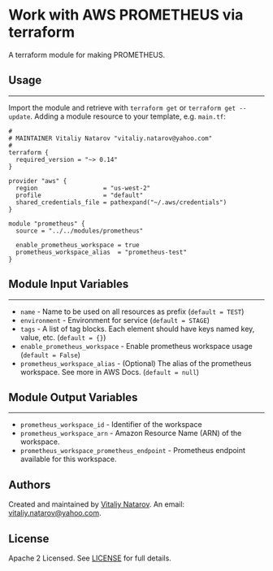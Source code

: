 # Work with AWS PROMETHEUS via terraform

A terraform module for making PROMETHEUS.


## Usage
----------------------
Import the module and retrieve with ```terraform get``` or ```terraform get --update```. Adding a module resource to your template, e.g. `main.tf`:

```
#
# MAINTAINER Vitaliy Natarov "vitaliy.natarov@yahoo.com"
#
terraform {
  required_version = "~> 0.14"
}

provider "aws" {
  region                  = "us-west-2"
  profile                 = "default"
  shared_credentials_file = pathexpand("~/.aws/credentials")
}

module "prometheus" {
  source = "../../modules/prometheus"

  enable_prometheus_workspace = true
  prometheus_workspace_alias  = "prometheus-test"
}
```

## Module Input Variables
----------------------
- `name` - Name to be used on all resources as prefix (`default = TEST`)
- `environment` - Environment for service (`default = STAGE`)
- `tags` - A list of tag blocks. Each element should have keys named key, value, etc. (`default = {}`)
- `enable_prometheus_workspace` - Enable prometheus workspace usage (`default = False`)
- `prometheus_workspace_alias` - (Optional) The alias of the prometheus workspace. See more in AWS Docs. (`default = null`)

## Module Output Variables
----------------------
- `prometheus_workspace_id` - Identifier of the workspace
- `prometheus_workspace_arn` - Amazon Resource Name (ARN) of the workspace.
- `prometheus_workspace_prometheus_endpoint` - Prometheus endpoint available for this workspace.


## Authors

Created and maintained by [Vitaliy Natarov](https://github.com/SebastianUA). An email: [vitaliy.natarov@yahoo.com](vitaliy.natarov@yahoo.com).

## License

Apache 2 Licensed. See [LICENSE](https://github.com/SebastianUA/terraform/blob/master/LICENSE) for full details.
